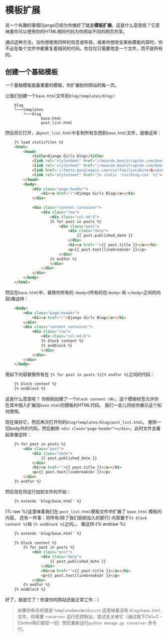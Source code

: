 # 模板扩展

另一个有趣的事情Django已经为你做好了就是**模板扩展**。这是什么意思呢？它意味着你可以使用你的HTML相同代码为你网站不同的网页共享。

通过这种方法，当你想使用同样的信息或布局，或者你想改变某些模板内容时，你不必在每个文件中都重复着相同的代码。你仅仅只需要改变一个文件，而不是所有的。

## 创建一个基础模板

一个基础模板是最重要的模板，你扩展到你网站的每一页。

让我们创建一个`base.html`文件到`blog/templates/blog/`:

```
    blog
    └───templates
        └───blog
                base.html
                post_list.html
```
    

然后将它打开，从`post_list.html`中复制所有东西到`base.html`文件，就像这样：

```html
    {% load staticfiles %}
    <html>
        <head>
            <title>Django Girls blog</title>
            <link rel="stylesheet" href="//maxcdn.bootstrapcdn.com/bootstrap/3.2.0/css/bootstrap.min.css">
            <link rel="stylesheet" href="//maxcdn.bootstrapcdn.com/bootstrap/3.2.0/css/bootstrap-theme.min.css">
            <link href='//fonts.googleapis.com/css?family=Lobster&subset=latin,latin-ext' rel='stylesheet' type='text/css'>
            <link rel="stylesheet" href="{% static 'css/blog.css' %}">
        </head>
        <body>
            <div class="page-header">
                <h1><a href="/">Django Girls Blog</a></h1>
            </div>
    
            <div class="content container">
                <div class="row">
                    <div class="col-md-8">
                    {% for post in posts %}
                        <div class="post">
                            <div class="date">
                                {{ post.published_date }}
                            </div>
                            <h1><a href="">{{ post.title }}</a></h1>
                            <p>{{ post.text|linebreaksbr }}</p>
                        </div>
                    {% endfor %}
                    </div>
                </div>
            </div>
        </body>
    </html>
```
    

然后在`base.html`中，替换你所有的 `<body>`(所有的在`<body>` 和 `</body>`之间的内容)像这样：

```html
    <body>
        <div class="page-header">
            <h1><a href="/">Django Girls Blog</a></h1>
        </div>
        <div class="content container">
            <div class="row">
                <div class="col-md-8">
                {% block content %}
                {% endblock %}
                </div>
            </div>
        </div>
    </body>
```
    

用如下内容替换所有在 `{% for post in posts %}{% endfor %}`之间的代码：

```html
    {% block content %}
    {% endblock %}
```
    

这是什么意思呢？ 你刚刚创建了一个`block content（块）`，这个模板标签允许你在其中插入扩展自`base.html`的模板的HTML代码。 我们一会儿将给你展示这个如何使用。

现在保存它，然后再次打开你的`blog/templates/blog/post_list.html`。 删除一切body外的代码，然后删除 `<div class="page-header"></div>`，此时文件会看起来像这样：

```html
    {% for post in posts %}
        <div class="post">
            <div class="date">
                {{ post.published_date }}
            </div>
            <h1><a href="">{{ post.title }}</a></h1>
            <p>{{ post.text|linebreaksbr }}</p>
        </div>
    {% endfor %}
```
    

然后现在将这行加到文件的开始：

```html
    {% extends 'blog/base.html' %}
```
    

{% raw %}这意味着我们在 `post_list.html`模板文件中扩展了 `base.html` 模板的内容。 还有一件事：将所有(除了我们刚刚加入的那行) 内容置于`{% block content %}`和 `{% endblock %}`之间。。 像这样:{% endraw %}

```html
    {% extends 'blog/base.html' %}
    
    {% block content %}
        {% for post in posts %}
            <div class="post">
                <div class="date">
                    {{ post.published_date }}
                </div>
                <h1><a href="">{{ post.title }}</a></h1>
                <p>{{ post.text|linebreaksbr }}</p>
            </div>
        {% endfor %}
    {% endblock %}
```
    

好了，就是它了！检查你的网站还能正常工作：）

> 如果你有任何错误 `TemplateDoesNotExists` 这意味着没有 `blog/base.html` 文件，你需要 `runserver` 运行在控制台，尝试去关掉它（通过按下Ctrl+C -Control和C按钮一切）然后重新运行`python manage.py runserver` 命令行。
